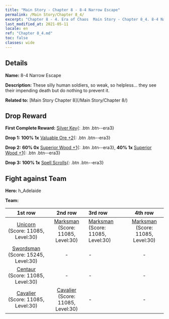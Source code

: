 ```yaml
---
title: "Main Story - Chapter 8 - 8-4 Narrow Escape"
permalink: /Main Story/Chapter 8_4/
excerpt: "Chapter 8 - 4. Era of Chaos  Main Story - Chapter 8_4. 8-4 Narrow Escape"
last_modified_at: 2021-05-11
locale: en
ref: "Chapter 8_4.md"
toc: false
classes: wide
---
```


## Details

 **Name:** 8-4 Narrow Escape

 **Description:** These silly human soldiers, so weak, so helpless… they see their impending death but do nothing to prevent it.

 **Related to:** [Main Story Chapter 8](/Main Story/Chapter 8/)

## Drop Reward

 **First Complete Reward:** [Silver Key](/Items/con_693/){: .btn .btn--era3}

 **Drop 1:** **100% 1x** [Valuable Ore +2](/Items/mat_26/){: .btn .btn--era3}

 **Drop 2:** **60% 0x** [Superior Wood +1](/Items/mat_20/){: .btn .btn--era3}, **40% 1x** [Superior Wood +1](/Items/mat_20/){: .btn .btn--era3}

 **Drop 3:** **100% 1x** [Spell Scrolls](/Items/con_694/){: .btn .btn--era3}


## Fight against Team
 **Hero:** h_Adelaide

 **Team:**


  | 1st row | 2nd row | 3rd row | 4th row |
  |:----:|:----:|:----|:----:|
  | [Unicorn](/units/Unicorn/) (Score: 11085, Level:30)  | [Marksman](/units/Marksman/) (Score: 11085, Level:30)  | [Marksman](/units/Marksman/) (Score: 11085, Level:30)  | [Marksman](/units/Marksman/) (Score: 11085, Level:30)  |
  | [Swordsman](/units/Swordsman/) (Score: 15245, Level:30)  | - | - | - |
  | [Centaur](/units/Centaur/) (Score: 11085, Level:30)  | - | - | - |
  | [Cavalier](/units/Cavalier/) (Score: 11085, Level:30)  | [Cavalier](/units/Cavalier/) (Score: 11085, Level:30)  | - | - |


